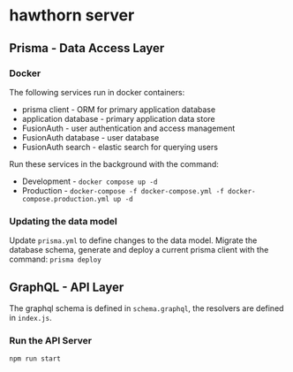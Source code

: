 # hawthorn server

## Prisma - Data Access Layer

### Docker
The following services run in docker containers:
- prisma client - ORM for primary application database
- application database - primary application data store
- FusionAuth - user authentication and access management
- FusionAuth database - user database
- FusionAuth search - elastic search for querying users

Run these services in the background with the command:
- Development - `docker compose up -d`
- Production - `docker-compose -f docker-compose.yml -f docker-compose.production.yml up -d`

### Updating the data model
Update `prisma.yml` to define changes to the data model.
Migrate the database schema, generate and deploy a current prisma client with the command:
`prisma deploy`

## GraphQL - API Layer
The graphql schema is defined in `schema.graphql`, the resolvers are defined in `index.js`.

### Run the API Server
`npm run start`
